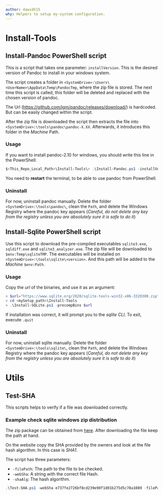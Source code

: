 ```yaml
---
author: dawidh15
why: Helpers to setup my-system configuration.
---
```


# Install-Tools

## Install-Pandoc PowerShell script

This is a script that takes one parameter: `installVersion`. This is the desired version of Pandoc to install in your windows system.

The script creates a folder in `<SystemDrive>:\Users\<UserName>\AppData\Temp\PandocTmp`, where the zip file is stored. The next time this script is called, this folder will be deleted and replaced with the chosen version of pandoc.

The Url (https://github.com/jgm/pandoc/releases/download/) is hardcoded. But can be easily changed within the script.

After the zip file is downloaded the script then extracts the file into `<SystemDrive>:\tools\pandoc\pandoc-X.XX`. Afterwards, it introduces this folder in the *Machine* Path.

### Usage

If you want to install pandoc-2.10 for windows, you should write this line in the PowerShell:

```powerShell
$<This_Repo_Local_Path>\Install-Tools\> .\Install-Pandoc.ps1 -installVersion 2.10
```

You need to **restart** the terminal, to be able to use pandoc from PowerShell.

### Uninstall

For now, uninstall pandoc manually. Delete the folder `<SystemDrive>:\tools\pandoc\`, clean the `Path`, and delete the Windows Registry where the pandoc key appears (*Careful, do not delete any key from the registry unless you are absolutely sure it is safe to do it*)

## Install-Sqlite PowerShell script

Use this script to download the pre-compiled executables `sqlite3.exe`, `sqldiff.exe` and `sqlite3_analyzer.exe`. The zip file will be downloaded to `$env:Temp\sqliteTMP`. The executables will be installed on `<SystemDrive>:\tools\sqlite\<version>`. And this path will be added to the *Machine* `$env:Path`.

### Usage

Copy the *url* of the binaries, and use it as an argument:

```powershell
> $url="https://www.sqlite.org/2020/sqlite-tools-win32-x86-3320300.zip"
> cd <mySetup_path>\Install-Tools
> .\Install-SQLite.ps1 -precompBins $url
```

If installation was correct, it will prompt you to the *sqlite CLI*. To exit, execute `.quit`

### Uninstall

For now, uninstall sqlite manually. Delete the folder `<SystemDrive>:\tools\sqlite\`, clean the `Path`, and delete the Windows Registry where the pandoc key appears (*Careful, do not delete any key from the registry unless you are absolutely sure it is safe to do it*)


# Utils

## Test-SHA

This scripts helps to verify if a file was downloaded correctly.

### Example check sqlite windows zip distribution

The zip package can be obtained from [here](https://www.sqlite.org/2020/sqlite-tools-win32-x86-3320300.zip). After downloading the file keep the path at hand.

On the website copy the SHA provided by the owners and look at the file hash algorithm. In this case is *SHA1*.

The script has three parameters:

- `-filePath`: The path to the file to be checked.
- `-webSha`: A string with the correct file Hash.
- `-shaAlg`: The hash algorithm.

```powershell
.\Test-SHA.ps1 -webSha e737fe2726bf8cd239e90f1d01b275d5c78a1089 -filePath C:\dev\sqlite\sqlite-tools-win32-x86-3320300.zip -shaAlg SHA1
```
